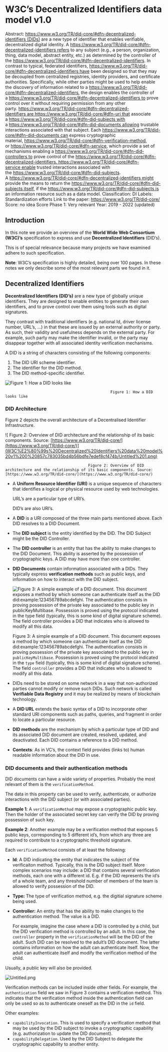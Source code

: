 # W3C’s Decentralized Identifiers data model v1.0

Abstract: https://www.w3.org/TR/did-core/#dfn-decentralized-identifiers (DIDs) are a new type of identifier that enables verifiable, decentralized digital identity. A https://www.w3.org/TR/did-core/#dfn-decentralized-identifiers refers to any subject (e.g., a person, organization, thing, data model, abstract entity, etc.) as determined by the controller of the https://www.w3.org/TR/did-core/#dfn-decentralized-identifiers. In contrast to typical, federated identifiers, https://www.w3.org/TR/did-core/#dfn-decentralized-identifiers have been designed so that they may be decoupled from centralized registries, identity providers, and certificate authorities. Specifically, while other parties might be used to help enable the discovery of information related to a https://www.w3.org/TR/did-core/#dfn-decentralized-identifiers, the design enables the controller of a https://www.w3.org/TR/did-core/#dfn-decentralized-identifiers to prove control over it without requiring permission from any other party. https://www.w3.org/TR/did-core/#dfn-decentralized-identifiers are https://www.w3.org/TR/did-core/#dfn-uri that associate a https://www.w3.org/TR/did-core/#dfn-did-subjects with a https://www.w3.org/TR/did-core/#dfn-did-documents allowing trustable interactions associated with that subject.
Each https://www.w3.org/TR/did-core/#dfn-did-documents can express cryptographic material, https://www.w3.org/TR/did-core/#dfn-verification-method, or https://www.w3.org/TR/did-core/#dfn-service, which provide a set of mechanisms enabling a https://www.w3.org/TR/did-core/#dfn-did-controllers to prove control of the https://www.w3.org/TR/did-core/#dfn-decentralized-identifiers. https://www.w3.org/TR/did-core/#dfn-service enable trusted interactions associated with the https://www.w3.org/TR/did-core/#dfn-did-subjects. A https://www.w3.org/TR/did-core/#dfn-decentralized-identifiers might provide the means to return the https://www.w3.org/TR/did-core/#dfn-did-subjects itself, if the https://www.w3.org/TR/did-core/#dfn-did-subjects is an information resource such as a data model.
Classification: DI
Labels: Standardization efforts
Link to the paper: https://www.w3.org/TR/did-core/
Score: no idea
Score Phase 1: Very relevant
Year: 2019 - 2022 (updated)

## Introduction

In this note we provide an overview of the **World Wide Web Consortium (W3C)’s** specification to express and use **Decentralized Identifiers** (DID’s).

This is of special relevance because many projects we have examined adhere to such specification.

**Note**: W3C’s specification is highly detailed, being over 100 pages. In these notes we only describe some of the most relevant parts we found in it.

## Decentralized Identifiers

**Decentralized Identifiers (DID’s)** are a new type of globally unique identifiers. They are designed to enable entities to generate their own identifiers, and to prove control over them using tools such as digital signatures.

They contrast with traditional identifiers (e.g. national Id, driver license number, URL’s, …) in that these are issued by an external authority or party. As such, their validity and usefulness depends on the external party. For example, such party may make the identifier invalid, or the party may disappear together with all associated identity verification mechanisms.

A DID is a string of characters consisting of the following components:

1. The DID URI scheme identifier.
2. The identifier for the DID method.
3. The DID method-specific identifier.

![                                                   Figure 1: How a DID looks like](W3C%E2%80%99s%20Decentralized%20Identifiers%20data%20model%20v1%200%20857c783035bd4b56bdfe7edef8cf474b/Untitled.png)

                                                   Figure 1: How a DID looks like

### DID Architecture

Figure 2 depicts the overall architecture of a Decentralised Identifier Infrastructure.

![                                         Figure 2: Overview of DID architecture and the relationship of its basic components. Source: [https://www.w3.org/TR/did-core/](https://www.w3.org/TR/did-core/)](W3C%E2%80%99s%20Decentralized%20Identifiers%20data%20model%20v1%200%20857c783035bd4b56bdfe7edef8cf474b/Untitled%201.png)

                                         Figure 2: Overview of DID architecture and the relationship of its basic components. Source: [https://www.w3.org/TR/did-core/](https://www.w3.org/TR/did-core/)

- A **Uniform Resource Identifier (URI)** is a unique sequence of characters that identifies a logical or physical resource used by web technologies.
    
    URL’s are a particular type of URI’s.
    
    DID’s are also URI’s.
    
- A **DID** is a URI composed of the three main parts mentioned above. Each DID resolves to a DID Document.
- The **DID subject** is the entity identified by the DID. 
The DID Subject might be the DID Controller.
- The **DID controller** is an entity that has the ability to make changes to the DID Document. This ability is asserted by the possession of cryptographic keys. 
A DID may have more than one controller.
- **DID Documents** contain information associated with a DIDs. They typically express **verification methods** such as public keys, and information on how to interact with the DID subject.
    
    ![Figure 3: A simple example of a DID document. This document exposes a method by which someone can authenticate itself as the DID did:example:123456789abcdefghi. The authentication consists in proving possession of the private key associated to the public key in `publicKeyMultibase`. Possession is proved using the protocol indicated in the `type` field (typically, this is some kind of digital signature scheme). The field `controller` provides a DID that indicates who is allowed to modify all this data.](W3C%E2%80%99s%20Decentralized%20Identifiers%20data%20model%20v1%200%20857c783035bd4b56bdfe7edef8cf474b/F0EE95F2-E484-4E08-92D7-F32CE112939E.jpeg)
    
    Figure 3: A simple example of a DID document. This document exposes a method by which someone can authenticate itself as the DID did:example:123456789abcdefghi. The authentication consists in proving possession of the private key associated to the public key in `publicKeyMultibase`. Possession is proved using the protocol indicated in the `type` field (typically, this is some kind of digital signature scheme). The field `controller` provides a DID that indicates who is allowed to modify all this data.
    
- DIDs need to be stored on some network in a way that non-authorized parties cannot modify or remove such DIDs. Such network is called **Verifiable Data Registry** and it may be realized by means of blockchain technology.
- A **DID URL** extends the basic syntax of a DID to incorporate other standard URI components such as paths, queries, and fragment in order to locate a particular resource.
- **DID methods** are the mechanism by which a particular type of DID and its associated DID document are created, resolved, updated, and deactivated.
Each DID contains a reference to a DID method.
- **Contexts**: As in VC’s, the context field provides (links to) human readable information about the DID in use.

### DID documents and their authentication methods

DID documents can have a wide variety of properties. Probably the most relevant of them is the  `verificationMethod`.

The data in this property can be used to verify, authenticate, or authorize interactions with the DID subject (or with associated parties). 

**Example 1**: A `verificationMethod` may expose a cryptographic public key. Then the holder of the associated secret key can verify the DID by proving possession of such key.

**Example 2**: Another example may be a verification method that exposes 5 public keys, corresponding to 5 different id’s, from which any three are required to contribute to a cryptographic threshold signature.

Each `verificationMethod` consists of at least the following:

- **Id**: A DID indicating the entity that indicates the subject of the verificaiton method. Typically, this is the DID subject itself. 
More complex scenarios may include: a DID that contains several verification methods, each one with a different id. E.g. if the DID represents the id’s of a whole team, and any threshold number of  members of the team is allowed to verify possession of the DID.
- **Type:** The type of verification method, e.g. the digitial signature scheme being used.
- **Controller:** An entity that has the ability to make changes to the authentication method. The value is a DID.
    
    For example, imagine the case where a DID is controlled by a child, but the DID verification method is controlled by an adult. In this case, the `controller` property in the `verificationMethod` will be the DID of the adult. Such DID can be resolved to the adult’s DID document. The latter contains information on how the adult can authenticate itself. Now, the adult can authenticate itself and modify the verification method of the child.
    

Usually, a public key will also be provided.

![Untitled.png](W3C%E2%80%99s%20Decentralized%20Identifiers%20data%20model%20v1%200%20857c783035bd4b56bdfe7edef8cf474b/Untitled%202.png)

Verification methods can be included inside other fields. For example, the `authentication` field we saw in Figure 3 contains a verification method. This indicates that the verification method inside the authentication field can only be used so as to authenticate oneself as the DID in the `id` field.

Other examples:

- `capabilityInvocation`. This is used to specify a verification method that may be used by the DID subject to invoke a cryptographic capability (e.g. authorization to update the DID document).
- `capabilityDelegation`. Used by the DID Subject to delegate the cryptographic capability to another entity.